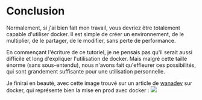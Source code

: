 # Conclusion
Normalement, si j'ai bien fait mon travail, vous devriez être totalement capable d'utiliser docker.
Il est simple de créer un environnement, de le multiplier, de le partager, de le modifier, sans perte de performance.

En commençant l'écriture de ce tutoriel, je ne pensais pas qu'il serait aussi difficile et long d'expliquer l'utilisation de docker. Mais malgré cette taille énorme (sans sous-entendu), nous n'avons fait qu'effleurer ces possibilités, qui sont grandement suffisante pour une utilisation personnelle.

Je finirai en beauté, avec cette image trouvé sur un article de [wanadev](https://www.wanadev.fr/tuto-debuter-et-comprendre-docker/) sur docker, qui représente bien la mise en prod avec docker :
![](https://p.fod4.com/upload/aff3567c9abaad4b798a350dc1e1b1a3/ilNAH10wRmKTyDFaLzgo_Tom%20Hanks%20Get%20Started.gif)
